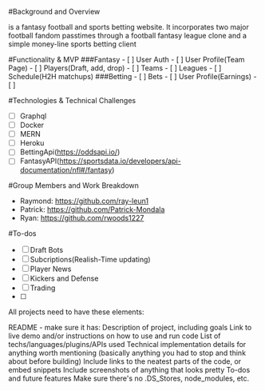 #Background and Overview

<Name> is a fantasy football and sports betting website. It incorporates two major football fandom passtimes through a football fantasy league clone and a simple money-line sports betting client

<Name>
#Functionality & MVP
###Fantasy
- [ ] User Auth
- [ ] User Profile(Team Page)
- [ ] Players(Draft, add, drop)
- [ ] Teams
- [ ] Leagues
- [ ] Schedule(H2H matchups)
###Betting
- [ ] Bets
- [ ] User Profile(Earnings)
- [ ] 

#Technologies & Technical Challenges
- [ ] Graphql
- [ ] Docker
- [ ] MERN
- [ ] Heroku
- [ ] BettingApi(https://oddsapi.io/)
- [ ] FantasyAPI(https://sportsdata.io/developers/api-documentation/nfl#/fantasy)

#Group Members and Work Breakdown
 * Raymond: https://github.com/ray-leun1
 * Patrick: https://github.com/Patrick-Mondala
 * Ryan: https://github.com/rwoods1227

#To-dos
- [ ] Draft Bots
- [ ] Subcriptions(Realish-Time updating)
- [ ] Player News
- [ ] Kickers and Defense
- [ ] Trading 
- [ ] 

All projects need to have these elements:

README - make sure it has:
Description of project, including goals
Link to live demo and/or instructions on how to use and run code
List of techs/languages/plugins/APIs used
Technical implementation details for anything worth mentioning (basically anything you had to stop and think about before building)
Include links to the neatest parts of the code, or embed snippets
Include screenshots of anything that looks pretty
To-dos and future features
Make sure there's no .DS_Stores, node_modules, etc.
